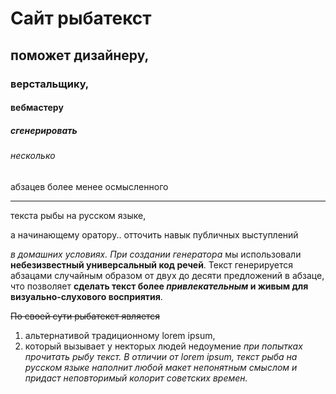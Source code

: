 # Сайт рыбатекст
## поможет дизайнеру,
### верстальщику, 
#### вебмастеру 
##### сгенерировать 
###### несколько 

абзацев более менее осмысленного 

---

текста рыбы на русском языке, 

а начинающему оратору.. отточить навык публичных выступлений <br> 


*в домашних условиях. При создании генератора* мы использовали **небезизвестный универсальный код речей**. Текст генерируется абзацами случайным образом от двух до десяти предложений в абзаце, что позволяет **сделать текст более _привлекательным_ и живым для визуально-слухового восприятия**.

~~По своей сути рыбатекст является~~

1. альтернативой традиционному lorem ipsum, 
2. который вызывает у некторых людей недоумение 
*при попытках прочитать рыбу текст. В отличии от lorem ipsum, текст рыба на русском языке наполнит любой макет непонятным смыслом и придаст неповторимый колорит советских времен.*


